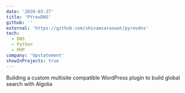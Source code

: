 ```yaml
---
date: '2020-03-27'
title: 'PYrevDNS'
github: ''
external: 'https://github.com/shivamsaraswat/pyrevdns'
tech:
  - DNS
  - Python
  - PHP
company: 'Upstatement'
showInProjects: true
---
```


Building a custom multisite compatible WordPress plugin to build global search with Algolia
